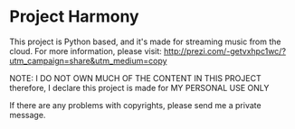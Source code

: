 # Project Harmony

This project is Python based, and it's made for streaming music from the cloud.
For more information, please visit: http://prezi.com/-getvxhpc1wc/?utm_campaign=share&utm_medium=copy

NOTE: I DO NOT OWN MUCH OF THE CONTENT IN THIS PROJECT
therefore, I declare this project is made for MY PERSONAL USE ONLY

If there are any problems with copyrights, please send me a private message.

